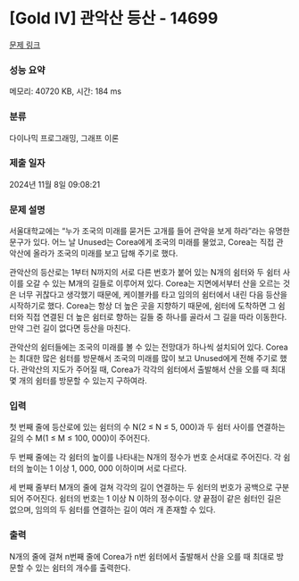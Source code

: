# [Gold IV] 관악산 등산 - 14699 

[문제 링크](https://www.acmicpc.net/problem/14699) 

### 성능 요약

메모리: 40720 KB, 시간: 184 ms

### 분류

다이나믹 프로그래밍, 그래프 이론

### 제출 일자

2024년 11월 8일 09:08:21

### 문제 설명

<p>서울대학교에는 “누가 조국의 미래를 묻거든 고개를 들어 관악을 보게 하라”라는 유명한 문구가 있다. 어느 날 Unused는 Corea에게 조국의 미래를 물었고, Corea는 직접 관악산에 올라가 조국의 미래를 보고 답해 주기로 했다.</p>

<p>관악산의 등산로는 1부터 N까지의 서로 다른 번호가 붙어 있는 N개의 쉼터와 두 쉼터 사이를 오갈 수 있는 M개의 길들로 이루어져 있다. Corea는 지면에서부터 산을 오르는 것은 너무 귀찮다고 생각했기 때문에, 케이블카를 타고 임의의 쉼터에서 내린 다음 등산을 시작하기로 했다. Corea는 항상 더 높은 곳을 지향하기 때문에, 쉼터에 도착하면 그 쉼터와 직접 연결된 더 높은 쉼터로 향하는 길들 중 하나를 골라서 그 길을 따라 이동한다. 만약 그런 길이 없다면 등산을 마친다.</p>

<p>관악산의 쉼터들에는 조국의 미래를 볼 수 있는 전망대가 하나씩 설치되어 있다. Corea는 최대한 많은 쉼터를 방문해서 조국의 미래를 많이 보고 Unused에게 전해 주기로 했다. 관악산의 지도가 주어질 때, Corea가 각각의 쉼터에서 출발해서 산을 오를 때 최대 몇 개의 쉼터를 방문할 수 있는지 구하여라.</p>

### 입력 

 <p>첫 번째 줄에 등산로에 있는 쉼터의 수 N(2 ≤ N ≤ 5, 000)과 두 쉼터 사이를 연결하는 길의 수 M(1 ≤ M ≤ 100, 000)이 주어진다.</p>

<p>두 번째 줄에는 각 쉼터의 높이를 나타내는 N개의 정수가 번호 순서대로 주어진다. 각 쉼터의 높이는 1 이상 1, 000, 000 이하이며 서로 다르다.</p>

<p>세 번째 줄부터 M개의 줄에 걸쳐 각각의 길이 연결하는 두 쉼터의 번호가 공백으로 구분되어 주어진다. 쉼터의 번호는 1 이상 N 이하의 정수이다. 양 끝점이 같은 쉼터인 길은 없으며, 임의의 두 쉼터를 연결하는 길이 여러 개 존재할 수 있다.</p>

### 출력 

 <p>N개의 줄에 걸쳐 n번째 줄에 Corea가 n번 쉼터에서 출발해서 산을 오를 때 최대로 방문할 수 있는 쉼터의 개수를 출력한다.</p>

